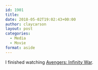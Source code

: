 ```yaml
---
id: 1901
title: 
date: 2018-05-02T19:02:43+00:00
author: claycarson
layout: post
categories: 
  - Media
  - Movie
format: aside
---
```

I finished watching [Avengers: Infinity War](https://imdb.com/title/tt4154756/?ref=m_nv_sr_2).